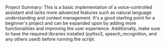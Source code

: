 Project Summary: 
    This is a basic implementation of a voice-controlled assistant and lacks more advanced features such as natural language understanding and context management. It's a good starting point for a beginner's project and can be expanded upon by adding more functionalities and improving the user experience. Additionally, make sure to have the required libraries installed (pyttsx3, speech_recognition, and any others used) before running the script.